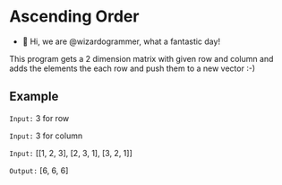 # Ascending Order
- 👋 Hi, we are @wizardogrammer, what a fantastic day!

This program gets a 2 dimension matrix with given row and column and adds the elements the each row and push them to a new vector :-)

## Example

`Input:` 3 for row

`Input:` 3 for column

`Input:` [[1, 2, 3],
          [2, 3, 1],
          [3, 2, 1]]


`Output:` [6, 6, 6]